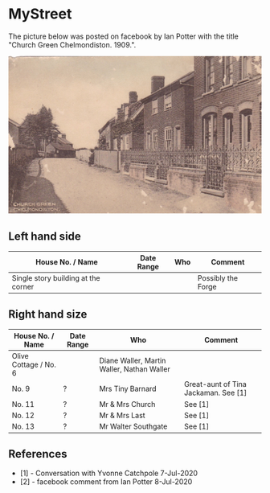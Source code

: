 # MyStreet

The picture below was posted on facebook by Ian Potter with the title "Church Green Chelmondiston. 1909.".
 
 <img src="https://github.com/MartinDavidWaller/MyStreet/blob/master/Pictures/ChurchGreen.jpg?sanitize=true&raw=true" />

## Left hand side

| House No. / Name | Date Range | Who | Comment |
|------------------|------------|-----|---------|
| Single story building at the corner | | | Possibly the Forge |

## Right hand size

| House No. / Name | Date Range | Who | Comment |
|------------------|------------|-----|---------|
| Olive Cottage / No. 6 | | Diane Waller, Martin Waller, Nathan Waller | |
| No. 9 | ? | Mrs Tiny Barnard | Great-aunt of Tina Jackaman. See [1] |
| No. 11 | ? | Mr & Mrs Church | See [1] |
| No. 12 | ? | Mr & Mrs Last | See [1] |
| No. 13 | ? | Mr Walter Southgate | See [1] |

## References

* [1] - Conversation with Yvonne Catchpole 7-Jul-2020
* [2] - facebook comment from Ian Potter 8-Jul-2020